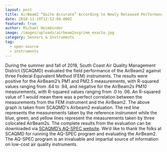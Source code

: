 ```yaml
---
layout: post
title: AirBeam2 “Quite Accurate” According to Newly Released Performance Evaluation
date: 2018-11-19T12:52:04.000Z
featured: true
author: Michael Heimbinder
image: /images/uploads/airbeam2vsgrimm_exacto.jpg
category: Sensors & Instruments
tag:
  - open-source
  - instruments
---
```


During the summer and fall of 2018, South Coast Air Quality Management District (SCAQMD) evaluated the field performance of the AirBeam2 against three Federal Equivalent Method (FEM) instruments. The results were positive for the AirBeam2’s PM1 and PM2.5 measurements, with R-squared values ranging from .64 to .94, and negative for the AirBeam2s PM10 measurements, with R-squared values ranging from .0 to .06. An R-squared value of 1 would mean there was a perfect correlation between the measurements from the FEM instrument and the AirBeam2. The above graph is taken from SCAQMD's Airbeam2 evaluation. The red line represents the measurements taken by the reference instrument while the blue, green, and yellow lines represent the measurements taken by three colocated AirBeam2s. The complete results from the evaluation can be downloaded via <a href="http://www.aqmd.gov/aq-spec/sensordetail/habitatmap-airbeam2" target="_blank">SCAQMD’s AQ-SPEC website</a>. We’d like to thank the folks at SCAQMD for running the AQ-SPEC program and evaluating the AirBeam2. The AQ-SPEC program is an invaluable and impartial source of information on low-cost air quality instruments.</p>
